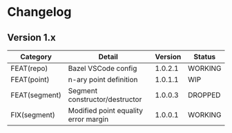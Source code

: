 # Changelog

## Version 1.x

| Category      | Detail                               | Version | Status  |
| ------------- | ------------------------------------ | ------- | ------- |
| FEAT(repo)    | Bazel VSCode config                  | 1.0.2.1 | WORKING |
| FEAT(point)   | n-ary point definition               | 1.0.1.1 | WIP     |
| FEAT(segment) | Segment constructor/destructor       | 1.0.0.3 | DROPPED |
| FIX(segment)  | Modified point equality error margin | 1.0.0.1 | WORKING |